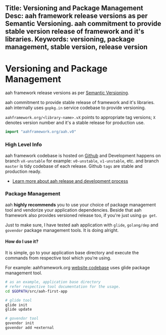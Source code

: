 Title: Versioning and Package Management
Desc: aah framework release versions as per Semantic Versioning. aah commitment to provide stable version release of framework and it's libraries.
Keywords: versioning, package management, stable version, release version
---
# Versioning and Package Management

aah framework release versions as per [Semantic Versioning](http://semver.org/).

aah commitment to provide stable release of framework and it's libraries. aah internally uses `gopkg.in` service codebase to provide versioning.

`aahframework.org/<library-name>.vX` points to appropriate tag versions; `X` denotes version number and it's a stable release for production use.

```go
import "aahframework.org/aah.v0"
```

### High Level Info

aah framework codebase is hosted on [Github](https://github.com/go-aah) and Development happens on branch `vX-unstable` for example: `v0-unstable`, `v1-unstable`, etc. and branch `master` is tidy codebase of each release. Github `tags` are stable and production ready.

  * [Learn more about aah release and development process](release-and-development-process.html)

### Package Management

aah **highly recommends** you to use your choice of package management tool and vendorize your application dependencies. Beside that aah framework also provides versioned release too, if you're just using `go get`.

Just to make sure, I have tested aah application with `glide`, `golang/dep` and `govendor` package management tools. It is doing alright.

#### How do I use it?

It is simple, go to your application base directory and execute the commands from respective tool which you're using.

For example: aahframework.org [website codebase](https://github.com/go-aah/website) uses glide package management tool.

```bash
# as an example, application base directory
# refer respective tool documentation for the usage.
cd $GOPATH/src/aah-first-app

# glide tool
glide init
glide update

# govendor tool
govendor init
govendor add +external
```
